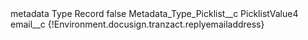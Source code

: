 <?xml version="1.0" encoding="UTF-8"?>
<CustomMetadata xmlns="http://soap.sforce.com/2006/04/metadata" xmlns:xsi="http://www.w3.org/2001/XMLSchema-instance" xmlns:xsd="http://www.w3.org/2001/XMLSchema">
    <label>metadata Type Record</label>
    <protected>false</protected>
    <values>
        <field>Metadata_Type_Picklist__c</field>
        <value xsi:type="xsd:string">PicklistValue4</value>
    </values>
    <values>
        <field>email__c</field>
        <value xsi:type="xsd:string">{!Environment.docusign.tranzact.replyemailaddress}</value>
    </values>
</CustomMetadata>
